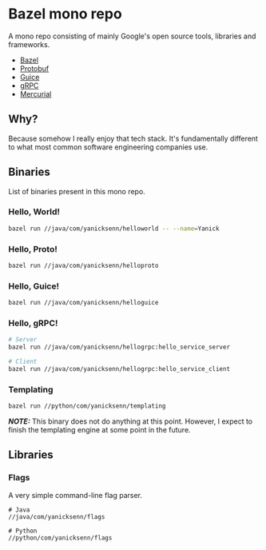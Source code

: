 # Bazel mono repo

A mono repo consisting of mainly Google's open source tools, libraries and frameworks. 

- [Bazel](https://bazel.build/)
- [Protobuf](https://protobuf.dev/)
- [Guice](https://github.com/google/guice)
- [gRPC](https://grpc.io/)
- [Mercurial](https://www.mercurial-scm.org/)

## Why?

Because somehow I really enjoy that tech stack. It's fundamentally different to what most common software engineering companies use.

## Binaries

List of binaries present in this mono repo.

### Hello, World!
```bash
bazel run //java/com/yanicksenn/helloworld -- --name=Yanick
```

### Hello, Proto!
```bash
bazel run //java/com/yanicksenn/helloproto
```

### Hello, Guice!
```bash
bazel run //java/com/yanicksenn/helloguice
```

### Hello, gRPC!
```bash
# Server
bazel run //java/com/yanicksenn/hellogrpc:hello_service_server

# Client
bazel run //java/com/yanicksenn/hellogrpc:hello_service_client
```

### Templating
```bash
bazel run //python/com/yanicksenn/templating
```

**_NOTE:_** This binary does not do anything at this point. However, I expect to finish the templating engine at some point in the future.


## Libraries

### Flags

A very simple command-line flag parser.

```
# Java
//java/com/yanicksenn/flags
```

```
# Python
//python/com/yanicksenn/flags
```